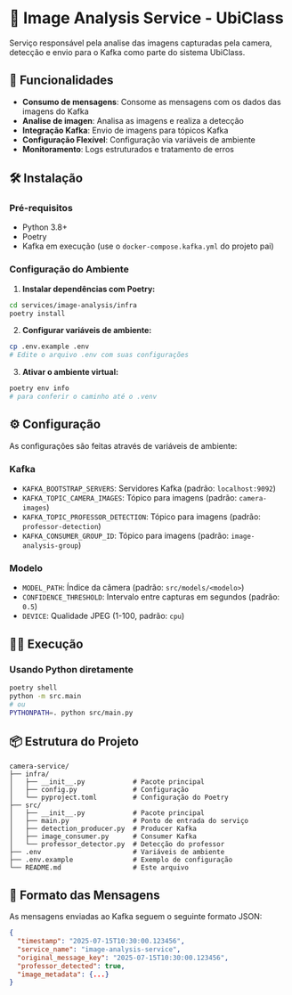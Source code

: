# 📸 Image Analysis Service - UbiClass

Serviço responsável pela analise das imagens capturadas pela camera, detecção e envio para o Kafka como parte do sistema UbiClass.

## 🚀 Funcionalidades

- **Consumo de mensagens**: Consome as mensagens com os dados das imagens do Kafka
- **Analise de imagen**: Analisa as imagens e realiza a detecção
- **Integração Kafka**: Envio de imagens para tópicos Kafka
- **Configuração Flexível**: Configuração via variáveis de ambiente
- **Monitoramento**: Logs estruturados e tratamento de erros

## 🛠️ Instalação

### Pré-requisitos

- Python 3.8+
- Poetry
- Kafka em execução (use o `docker-compose.kafka.yml` do projeto pai)

### Configuração do Ambiente

1. **Instalar dependências com Poetry:**
```bash
cd services/image-analysis/infra
poetry install
```

2. **Configurar variáveis de ambiente:**
```bash
cp .env.example .env
# Edite o arquivo .env com suas configurações
```

3. **Ativar o ambiente virtual:**
```bash
poetry env info
# para conferir o caminho até o .venv
```

## ⚙️ Configuração

As configurações são feitas através de variáveis de ambiente:

### Kafka
- `KAFKA_BOOTSTRAP_SERVERS`: Servidores Kafka (padrão: `localhost:9092`)
- `KAFKA_TOPIC_CAMERA_IMAGES`: Tópico para imagens (padrão: `camera-images`)
- `KAFKA_TOPIC_PROFESSOR_DETECTION`: Tópico para imagens (padrão: `professor-detection`)
- `KAFKA_CONSUMER_GROUP_ID`: Tópico para imagens (padrão: `image-analysis-group`)

### Modelo
- `MODEL_PATH`: Índice da câmera (padrão: `src/models/<modelo>`)
- `CONFIDENCE_THRESHOLD`: Intervalo entre capturas em segundos (padrão: `0.5`)
- `DEVICE`: Qualidade JPEG (1-100, padrão: `cpu`)

## 🏃‍♂️ Execução

### Usando Python diretamente
```bash
poetry shell
python -m src.main
# ou
PYTHONPATH=. python src/main.py
```

## 📦 Estrutura do Projeto

```
camera-service/
├── infra/
│   ├── __init__.py            # Pacote principal
│   ├── config.py              # Configuração
│   └── pyproject.toml         # Configuração do Poetry
├── src/
│   ├── __init__.py            # Pacote principal
│   ├── main.py                # Ponto de entrada do serviço
│   ├── detection_producer.py  # Producer Kafka
│   ├── image_consumer.py      # Consumer Kafka
│   └── professor_detector.py  # Detecção do professor
├── .env                       # Variáveis de ambiente
├── .env.example               # Exemplo de configuração
└── README.md                  # Este arquivo
```

## 📨 Formato das Mensagens

As mensagens enviadas ao Kafka seguem o seguinte formato JSON:

```json
{
  "timestamp": "2025-07-15T10:30:00.123456",
  "service_name": "image-analysis-service",
  "original_message_key": "2025-07-15T10:30:00.123456",
  "professor_detected": true,
  "image_metadata": {...}
}
```
